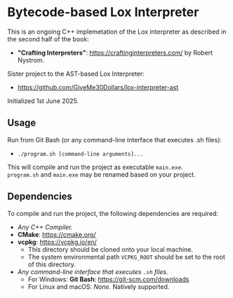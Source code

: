 # Bytecode-based Lox Interpreter

This is an ongoing C++ implemetation of the Lox interpreter as described in the second half of the book:  
- **"Crafting Interpreters"**: https://craftinginterpreters.com/ by Robert Nystrom.

Sister project to the AST-based Lox Interpreter:
- https://github.com/GiveMe30Dollars/lox-interpreter-ast

Initialized 1st June 2025.

## Usage  
Run from Git Bash (or any command-line interface that executes .sh files):  
  - `./program.sh [command-line arguments]...`
    
This will compile and run the project as executable `main.exe`.  
`program.sh` and `main.exe` may be renamed based on your project.  

## Dependencies  
To compile and run the project, the following dependencies are required:
- *Any C++ Compiler.*
- **CMake**: https://cmake.org/
- **vcpkg**: https://vcpkg.io/en/
  - This directory should be cloned onto your local machine.
  - The system environmental path `VCPKG_ROOT` should be set to the root of this directory.
- *Any command-line interface that executes `.sh` files.*
  - For Windows: **Git Bash**: https://git-scm.com/downloads
  - For Linux and macOS: *None.* Natively supported.  
